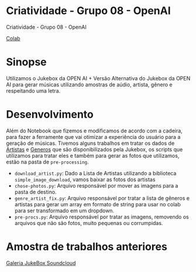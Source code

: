 # Criatividade - Grupo 08 - OpenAI
Criatividade - Grupo 08 - OpenAI

[Colab](https://colab.research.google.com/drive/1rbxMwH6MJCl7dwnCjejW3VwUQaVGKXGb?usp=sharing) 

# Sinopse
Utilizamos o Jukebox da OPEN AI + Versão Alternativa do Jukebox da OPEN AI para gerar músicas utilizando amostras de aúdio, artista, gênero e respeitando uma letra. 

# Desenvolvimento

Além do Notebook que fizemos e modificamos de acordo com a cadeira, para fazer a ferramente que vai otimizar a experiência do usuário para a geração de músicas. Tivemos alguns trabalhos em tratar os dados de [Artistas](https://github.com/openai/jukebox/blob/master/jukebox/data/ids/v3_artist_ids.txtg)  e [Generos](https://github.com/openai/jukebox/blob/master/jukebox/data/ids/v3_genre_ids.txt)  que são disponibilizados pela Jukebox, os scripts que utilizamos para tratar eles e também para gerar as fotos que utilizamos, estão na pasta de `pre-processing`.

* `download_artist.py`: Dado a Lista de Artistas utilizando a biblioteca `simple_image_download`, vamos baixar as fotos dos artistas
* `chose-photos.py`: Arquivo responsável por mover as imagens para a pasta de destino.
* `genre_artist_fix.py`: Arquivo responsável por tratar a lista de gêneros e artistas para gerar um array em formato de string para usar no colab para ser transformado em um dropdown.
* `pre-procs.py`: Arquivo responsável por tratar as imagens, removendo os arquivos que não são fotos, muito pequenas ou corrumpidas.

# Amostra de trabalhos anteriores

[Galeria JukeBox Soundcloud](https://soundcloud.com/antonio-barros-da-silva-netto/sets/galeria-jukebox) 



